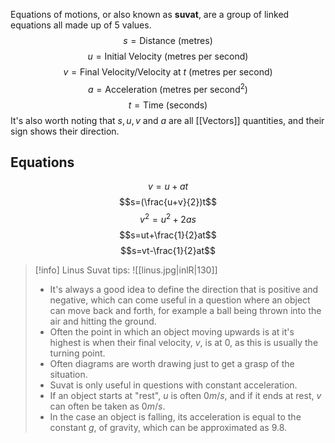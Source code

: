 Equations of motions, or also known as **suvat**, are a group of linked equations all made up of 5 values.
$$s=\text{Distance (metres)}$$
$$u=\text{Initial Velocity} \text{ (metres per second)}$$
$$v=\text{Final Velocity/Velocity at } t \text{ (metres per second)}$$
$$ a = \text{Acceleration (metres per second}^2\text{)}$$
$$t=\text{Time (seconds)}$$
It's also worth noting that $s, u, v$ and $a$ are all [[Vectors]] quantities, and their sign shows their direction. 
## Equations
$$v=u+at$$
$$s=(\frac{u+v}{2})t$$
$$v^2=u^2+2as$$
$$s=ut+\frac{1}{2}at$$
$$s=vt-\frac{1}{2}at$$


> [!info] Linus Suvat tips:
>![[linus.jpg|inlR|130]]
>- It's always a good idea to define the direction that is positive and negative, which can come useful in a question where an object can move back and forth, for example a ball being thrown into the air and hitting the ground.
>- Often the point in which an object moving upwards is at it's highest is when their final velocity, $v$, is at 0, as this is usually the turning point. 
>- Often diagrams are worth drawing just to get a grasp of the situation.
>- Suvat is only useful in questions with constant acceleration.
>- If an object starts at "rest", $u$ is often  $0m/s$, and if it ends at rest, $v$ can often be taken as $0m/s$.
>- In the case an object is falling, its acceleration is equal to the constant $g$, of gravity, which can be approximated as $9.8$.
